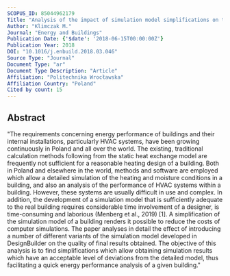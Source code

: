 ```yaml
---
SCOPUS_ID: 85044962179
Title: "Analysis of the impact of simulation model simplifications on the quality of low-energy buildings simulation results"
Author: "Klimczak M."
Journal: "Energy and Buildings"
Publication Date: {'$date': '2018-06-15T00:00:00Z'}
Publication Year: 2018
DOI: "10.1016/j.enbuild.2018.03.046"
Source Type: "Journal"
Document Type: "ar"
Document Type Description: "Article"
Affiliation: "Politechnika Wrocławska"
Affiliation Country: "Poland"
Cited by count: 15
---
```


## Abstract
"The requirements concerning energy performance of buildings and their internal installations, particularly HVAC systems, have been growing continuously in Poland and all over the world. The existing, traditional calculation methods following from the static heat exchange model are frequently not sufficient for a reasonable heating design of a building. Both in Poland and elsewhere in the world, methods and software are employed which allow a detailed simulation of the heating and moisture conditions in a building, and also an analysis of the performance of HVAC systems within a building. However, these systems are usually difficult in use and complex. In addition, the development of a simulation model that is sufficiently adequate to the real building requires considerable time involvement of a designer, is time-consuming and laborious (Menberg et al., 2019) [1]. A simplification of the simulation model of a building renders it possible to reduce the costs of computer simulations. The paper analyses in detail the effect of introducing a number of different variants of the simulation model developed in DesignBuilder on the quality of final results obtained. The objective of this analysis is to find simplifications which allow obtaining simulation results which have an acceptable level of deviations from the detailed model, thus facilitating a quick energy performance analysis of a given building."

